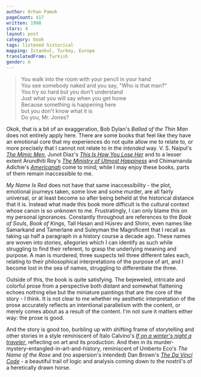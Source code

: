 ```yaml
---
author: Orhan Pamuk
pageCount: 417
written: 1998
stars: 4
layout: post
category: book
tags: listened historical
mapping: Istanbul, Turkey, Europe
translatedFrom: Turkish
gender: m
---
```


> You walk into the room with your pencil in your hand  
> You see somebody naked and you say, "Who is that man?"  
> You try so hard but you don't understand  
> Just what you will say when you get home  
> Because something is happening here  
> but you don't know what it is  
> Do you, Mr. Jones?

Okok, that is a bit of an exaggeration, Bob Dylan's _Ballad of the Thin Man_ does not entirely apply here. There are some books that feel like they have an emotional core that my experiences do not quite allow me to relate to, or more precisely that I cannot not relate to in the _intended_ way. V. S. Naipul's [_The Mimic Men_](/blog/The-Mimic-Men/), Junot Diaz's [_This Is How You Lose Her_](/blog/This-Is-How-You-Lose-Her/) and to a lesser extent Arundhiti Roy's [_The Ministry of Utmost Happiness_](/blog/The-Ministry-of-Utmost-Happiness/) and Chimamanda Adichie's [_Americanah_](//blog/Americanah/) come to mind; while I may enjoy these books, parts of them remain inaccessible to me.

_My Name Is Red_ does not have that same inaccessibility - the plot, emotional journeys taken, some love and some murder, are all fairly universal, or at least become so after being beheld at the historical distance that it is. Instead what made this book more difficult is the cultural context whose canon is so unknown to me. Frustratingly, I can only blame this on my personal ignorances. Constantly throughout are references to the _Book of Souls_, _Book of Kings_, Tall Hasan and Hüsrev and Shirin, even names like Samarkand and Tamerlane and Suleyman the Magnificent that I recall as taking up half a paragraph in a history course a decade ago. These names are woven into stories, allegories which I can identify as such while struggling to find their referent, to grasp the underlying meaning and purpose. A man is murdered, three suspects tell three different tales each, relating to their philosophical interpretations of the purpose of art, and I become lost in the sea of names, struggling to differentiate the three.

Outside of this, the book is quite satisfying. The bejeweled, intricate and colorful prose from a perspective both distant and somewhat flattening echoes nothing else but the miniature paintings that are the core of the story - I think. It is not clear to me whether my aesthetic interpretation of the prose accurately reflects an intentional parallelism with the content, or merely comes about as a result of the content. I'm not sure it matters either way: the prose is good.

And the story is good too, burbling up with shifting frame of storytelling and other stories in a style reminiscent of Italo Calvino's [_If on a winter's night a traveler_](/blog/If-on-the-winters-night-a-traveler/), reflecting on art and its production. And then in its murder-mystery-entangled-in-art-and-history, reminiscent of Umberto Eco's _The Name of the Rose_ and (no aspersion's intended) Dan Brown's [_The Da Vinci Code_](</blog/The-Da-Vinci-Code-(Robert-Langdon,-2)/>) - a beautiful trail of logic and analysis coming down to the nostril's of a heretically drawn horse.
